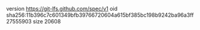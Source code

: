 version https://git-lfs.github.com/spec/v1
oid sha256:11b396c7c601349bfb39766720604a615bf385bc198b9242ba96a3ff27555903
size 20608
